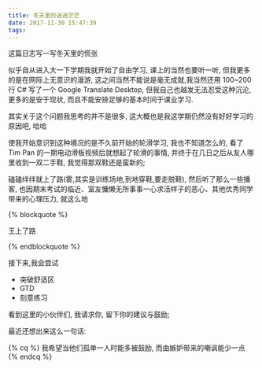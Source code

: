 ```yaml
---
title: 冬天里的迷迷茫茫
date: 2017-11-30 15:47:39
tags:
---
```

这篇日志写一写冬天里的慌张
<!--more-->

似乎自从进入大一下学期我就开始了自由学习, 课上的当然也要听一听, 但我更多的是在网际上无意识的漫游, 这之间当然不能说是毫无成就,我当然还用 100~200 行 C# 写了一个 Google Translate Desktop, 但我自己也越发无法忍受这种沉沦, 更多的是安于现状, 而且不能安排足够的基本时间于课业学习.

其实关于这个问题我思考的并不是很多, 这大概也是我这学期仍然没有好好学习的原因吧, 哈哈

使我开始意识到这种境况的是不久前开始的轮滑学习, 我也不知道怎么的, 看了 Tim Pan 的一期电动滑板视频后就想起了轮滑的事情, 并终于在几日之后从友人哪里收到一双二手鞋, 我觉得那双鞋还是蛮新的;

磕磕绊绊就上了路(雾,其实是训练场地,到地穿鞋,要走脱鞋), 然后听了那么一些播客, 也因期末考试的临近、室友慵懒无所事事一心求活样子的恶心、其他优秀同学带来的心理压力, 就这么地

{% blockquote %}
 
 王上了路
 
{% endblockquote %}

接下来,我会尝试

- 突破舒适区
- GTD
- 刻意练习


看到这里的小伙伴们, 我请求你, 留下你的建议与鼓励;

最近还想出来这么一句话:

{% cq %} 我希望当他们孤单一人时能多被鼓励, 而由嫉妒带来的嘲讽能少一点 {% endcq %}
